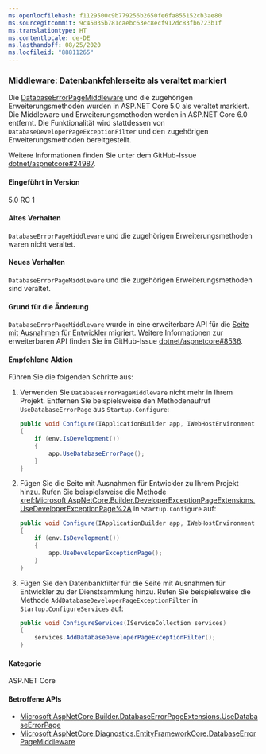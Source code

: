 ```yaml
---
ms.openlocfilehash: f1129500c9b779256b2650fe6fa855152cb3ae80
ms.sourcegitcommit: 9c45035b781caebc63ec8ecf912dc83fb6723b1f
ms.translationtype: HT
ms.contentlocale: de-DE
ms.lasthandoff: 08/25/2020
ms.locfileid: "88811265"
---
```

### <a name="middleware-database-error-page-marked-as-obsolete"></a>Middleware: Datenbankfehlerseite als veraltet markiert

Die [DatabaseErrorPageMiddleware](/dotnet/api/microsoft.aspnetcore.diagnostics.entityframeworkcore.databaseerrorpagemiddleware?view=aspnetcore-3.0) und die zugehörigen Erweiterungsmethoden wurden in ASP.NET Core 5.0 als veraltet markiert. Die Middleware und Erweiterungsmethoden werden in ASP.NET Core 6.0 entfernt. Die Funktionalität wird stattdessen von `DatabaseDeveloperPageExceptionFilter` und den zugehörigen Erweiterungsmethoden bereitgestellt.

Weitere Informationen finden Sie unter dem GitHub-Issue [dotnet/aspnetcore#24987](https://github.com/dotnet/aspnetcore/issues/24987).

#### <a name="version-introduced"></a>Eingeführt in Version

5.0 RC 1

#### <a name="old-behavior"></a>Altes Verhalten

`DatabaseErrorPageMiddleware` und die zugehörigen Erweiterungsmethoden waren nicht veraltet.

#### <a name="new-behavior"></a>Neues Verhalten

`DatabaseErrorPageMiddleware` und die zugehörigen Erweiterungsmethoden sind veraltet.

#### <a name="reason-for-change"></a>Grund für die Änderung

`DatabaseErrorPageMiddleware` wurde in eine erweiterbare API für die [Seite mit Ausnahmen für Entwickler](/aspnet/core/fundamentals/error-handling#developer-exception-page) migriert. Weitere Informationen zur erweiterbaren API finden Sie im GitHub-Issue [dotnet/aspnetcore#8536](https://github.com/dotnet/aspnetcore/issues/8536).

#### <a name="recommended-action"></a>Empfohlene Aktion

Führen Sie die folgenden Schritte aus:

1. Verwenden Sie `DatabaseErrorPageMiddleware` nicht mehr in Ihrem Projekt. Entfernen Sie beispielsweise den Methodenaufruf `UseDatabaseErrorPage` aus `Startup.Configure`:

    ```csharp
    public void Configure(IApplicationBuilder app, IWebHostEnvironment env)
    {
        if (env.IsDevelopment())
        {
            app.UseDatabaseErrorPage();
        }
    }
    ```

1. Fügen Sie die Seite mit Ausnahmen für Entwickler zu Ihrem Projekt hinzu. Rufen Sie beispielsweise die Methode <xref:Microsoft.AspNetCore.Builder.DeveloperExceptionPageExtensions.UseDeveloperExceptionPage%2A> in `Startup.Configure` auf:

    ```csharp
    public void Configure(IApplicationBuilder app, IWebHostEnvironment env)
    {
        if (env.IsDevelopment())
        {
            app.UseDeveloperExceptionPage();
        }
    }
    ```

1. Fügen Sie den Datenbankfilter für die Seite mit Ausnahmen für Entwickler zu der Dienstsammlung hinzu. Rufen Sie beispielsweise die Methode `AddDatabaseDeveloperPageExceptionFilter` in `Startup.ConfigureServices` auf:

    ```csharp
    public void ConfigureServices(IServiceCollection services)
    {
        services.AddDatabaseDeveloperPageExceptionFilter();
    }
    ```

#### <a name="category"></a>Kategorie

ASP.NET Core

#### <a name="affected-apis"></a>Betroffene APIs

- [Microsoft.AspNetCore.Builder.DatabaseErrorPageExtensions.UseDatabaseErrorPage](/dotnet/api/microsoft.aspnetcore.builder.databaseerrorpageextensions.usedatabaseerrorpage?view=aspnetcore-3.0)
- [Microsoft.AspNetCore.Diagnostics.EntityFrameworkCore.DatabaseErrorPageMiddleware](/dotnet/api/microsoft.aspnetcore.diagnostics.entityframeworkcore.databaseerrorpagemiddleware?view=aspnetcore-3.0)

<!-- 

#### Affected APIs

- `Overload:Microsoft.AspNetCore.Builder.DatabaseErrorPageExtensions.UseDatabaseErrorPage`
- `T:Microsoft.AspNetCore.Diagnostics.EntityFrameworkCore.DatabaseErrorPageMiddleware`

-->

